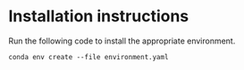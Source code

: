 # Installation instructions
Run the following code to install the appropriate environment.

`conda env create --file environment.yaml`
